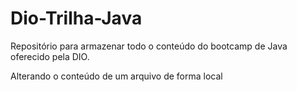 # Dio-Trilha-Java
Repositório para armazenar todo o conteúdo do bootcamp de Java oferecido pela DIO.

Alterando o conteúdo de um arquivo de forma local
